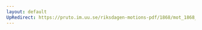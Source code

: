 ```yaml
---
layout: default
UpRedirect: https://pruto.im.uu.se/riksdagen-motions-pdf/1868/mot_1868__fk__15/mot_1868__fk__15-002.pdf
---
```

